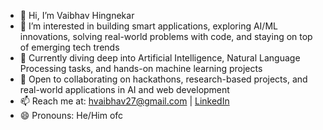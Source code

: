 - 👋 Hi, I’m Vaibhav Hingnekar
- 👀 I’m interested in building smart applications, exploring AI/ML innovations, solving real-world problems with code, and staying on top of emerging tech trends
- 🌱 Currently diving deep into Artificial Intelligence, Natural Language Processing tasks, and hands-on machine learning projects
- 💞️ Open to collaborating on hackathons, research-based projects, and real-world applications in AI and web development
- 📫 Reach me at: hvaibhav27@gmail.com | [LinkedIn](https://www.linkedin.com/in/vaibhavhingnekar/)
- 😄 Pronouns: He/Him ofc
<!---
vaibhavh27/vaibhavh27 is a ✨ special ✨ repository because its `README.md` (this file) appears on your GitHub profile.
You can click the Preview link to take a look at your changes.
--->
